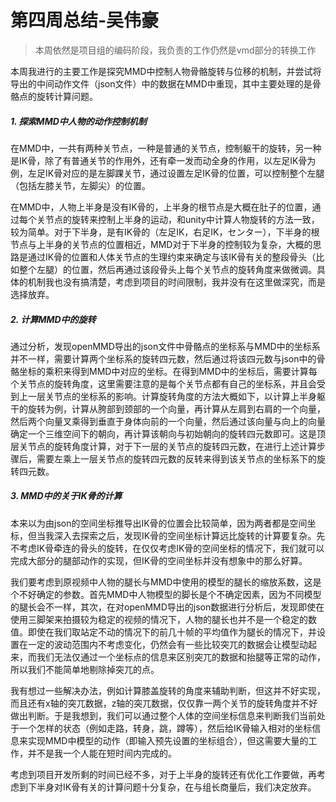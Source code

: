# 第四周总结-吴伟豪

> 本周依然是项目组的编码阶段，我负责的工作仍然是vmd部分的转换工作

本周我进行的主要工作是探究MMD中控制人物骨骼旋转与位移的机制，并尝试将导出的中间动作文件（json文件）中的数据在MMD中重现，其中主要处理的是骨骼点的旋转计算问题。

##### 1. 探索MMD中人物的动作控制机制

在MMD中，一共有两种关节点，一种是普通的关节点，控制躯干的旋转，另一种是IK骨，除了有普通关节的作用外，还有牵一发而动全身的作用，以左足IK骨为例，左足IK骨对应的是左脚踝关节，通过设置左足IK骨的位置，可以控制整个左腿（包括左膝关节，左脚尖）的位置。

在MMD中，人物上半身是没有IK骨的，上半身的根节点是大概在肚子的位置，通过每个关节点的旋转来控制上半身的运动，和unity中计算人物旋转的方法一致，较为简单。对于下半身，是有IK骨的（左足IK，右足IK，センター），下半身的根节点与上半身的关节点的位置相近，MMD对于下半身的控制较为复杂，大概的思路是通过IK骨的位置和人体关节点的生理约束来确定与该IK骨有关的整段骨头（比如整个左腿）的位置，然后再通过该段骨头上每个关节点的旋转角度来做微调。具体的机制我也没有搞清楚，考虑到项目的时间限制，我并没有在这里做深究，而是选择放弃。

##### 2. 计算MMD中的旋转

通过分析，发现openMMD导出的json文件中骨骼点的坐标系与MMD中的坐标系并不一样，需要计算两个坐标系的旋转四元数，然后通过将该四元数与json中的骨骼坐标的乘积来得到MMD中对应的坐标。在得到MMD中的坐标后，需要计算每个关节点的旋转角度，这里需要注意的是每个关节点都有自己的坐标系，并且会受到上一层关节点的坐标系的影响。计算旋转角度的方法大概如下，以计算上半身躯干的旋转为例，计算从胯部到颈部的一个向量，再计算从左肩到右肩的一个向量，然后两个向量叉乘得到垂直于身体向前的一个向量，然后通过该向量与向上的向量确定一个三维空间下的朝向，再计算该朝向与初始朝向的旋转四元数即可。这是顶层关节点的旋转角度计算，对于下一层的关节点的旋转四元数，在进行上述计算步骤后，需要左乘上一层关节点的旋转四元数的反转来得到该关节点的坐标系下的旋转四元数。

##### 3. MMD中的关于IK骨的计算

本来以为由json的空间坐标推导出IK骨的位置会比较简单，因为两者都是空间坐标，但当我深入去探索之后，发现IK骨的空间坐标计算远比旋转的计算要复杂。先不考虑IK骨牵连的骨头的旋转，在仅仅考虑IK骨的空间坐标的情况下，我们就可以完成大部分的腿部动作的实现，但IK骨的空间坐标并没有想象中的那么好算。

我们要考虑到原视频中人物的腿长与MMD中使用的模型的腿长的缩放系数，这是个不好确定的参数。首先MMD中人物模型的脚长是个不确定因素，因为不同模型的腿长会不一样，其次，在对openMMD导出的json数据进行分析后，发现即使在使用三脚架来拍摄较为稳定的视频的情况下，人物的腿长也并不是一个稳定的数值。即使在我们取站定不动的情况下的前几十帧的平均值作为腿长的情况下，并设置在一定的波动范围内不考虑变化，仍然会有一些比较突兀的数据会让模型动起来，而我们无法仅通过一个坐标点的信息来区别突兀的数据和抬腿等正常的动作，所以我们不能简单地剔除掉突兀的点。

我有想过一些解决办法，例如计算膝盖旋转的角度来辅助判断，但这并不好实现，而且还有x轴的突兀数据，z轴的突兀数据，仅仅靠一两个关节的旋转角度并不好做出判断。于是我想到，我们可以通过整个人体的空间坐标信息来判断我们当前处于一个怎样的状态（例如走路，转身，跳，蹲等），然后给IK骨输入相对的坐标信息来实现MMD中模型的动作（即输入预先设置的坐标组合），但这需要大量的工作，并不是我一个人能在短时间内完成的。

考虑到项目开发所剩的时间已经不多，对于上半身的旋转还有优化工作要做，再考虑到下半身对IK骨有关的计算问题十分复杂，在与组长商量后，我们决定放弃。
